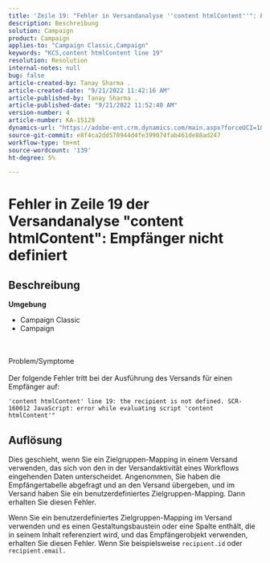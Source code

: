 ```yaml
---
title: 'Zeile 19: "Fehler in Versandanalyse ''content htmlContent''": Empfänger nicht definiert ist"'
description: Beschreibung
solution: Campaign
product: Campaign
applies-to: "Campaign Classic,Campaign"
keywords: "KCS,content htmlContent line 19"
resolution: Resolution
internal-notes: null
bug: false
article-created-by: Tanay Sharma .
article-created-date: "9/21/2022 11:42:16 AM"
article-published-by: Tanay Sharma .
article-published-date: "9/21/2022 11:52:40 AM"
version-number: 4
article-number: KA-15129
dynamics-url: "https://adobe-ent.crm.dynamics.com/main.aspx?forceUCI=1&pagetype=entityrecord&etn=knowledgearticle&id=c8f47070-a239-ed11-9db1-002248086735"
source-git-commit: e8f4ca2dd578944d4fe399074fab461de88ad247
workflow-type: tm+mt
source-wordcount: '139'
ht-degree: 5%

---
```


# Fehler in Zeile 19 der Versandanalyse &quot;content htmlContent&quot;: Empfänger nicht definiert

## Beschreibung

<b>Umgebung</b>
- Campaign Classic
- Campaign



<br><br>Problem/Symptome<br><br>
Der folgende Fehler tritt bei der Ausführung des Versands für einen Empfänger auf:

`'content htmlContent' line 19: the recipient is not defined. SCR-160012 JavaScript: error while evaluating script 'content htmlContent'"`


## Auflösung


Dies geschieht, wenn Sie ein Zielgruppen-Mapping in einem Versand verwenden, das sich von den in der Versandaktivität eines Workflows eingehenden Daten unterscheidet. Angenommen, Sie haben die Empfängertabelle abgefragt und an den Versand übergeben, und im Versand haben Sie ein benutzerdefiniertes Zielgruppen-Mapping. Dann erhalten Sie diesen Fehler.

Wenn Sie ein benutzerdefiniertes Zielgruppen-Mapping im Versand verwenden und es einen Gestaltungsbaustein oder eine Spalte enthält, die in seinem Inhalt referenziert wird, und das Empfängerobjekt verwenden, erhalten Sie diesen Fehler. Wenn Sie beispielsweise `recipient.id` oder `recipient.email.`
